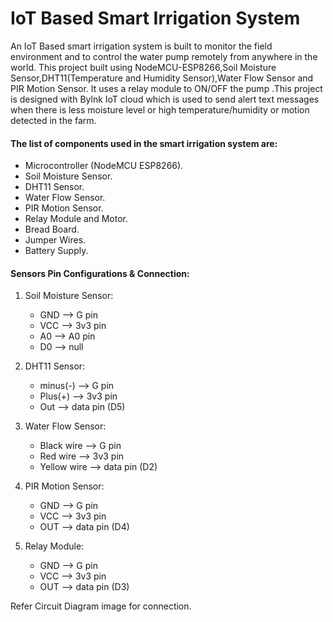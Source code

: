 # IoT Based Smart Irrigation System 

   An IoT Based smart irrigation system is built to monitor the field environment and to control the water pump remotely from anywhere in the world.
   This project built using NodeMCU-ESP8266,Soil Moisture Sensor,DHT11(Temperature and Humidity Sensor),Water Flow Sensor and PIR Motion Sensor.
   It uses a relay module to ON/OFF the pump .This project is designed with Bylnk IoT cloud which is used to send alert text messages when there is 
   less moisture level or high temperature/humidity or motion detected in the farm.

#### The list of components used in the smart irrigation system are:

  - Microcontroller (NodeMCU ESP8266).
  - Soil Moisture Sensor.
  - DHT11 Sensor.
  - Water Flow Sensor.
  - PIR Motion Sensor.
  - Relay Module and Motor.
  - Bread Board.
  - Jumper Wires.
  - Battery Supply.

#### Sensors Pin Configurations & Connection:

1. Soil Moisture Sensor:
    - GND --> G pin
    - VCC --> 3v3 pin
    - A0 --> A0 pin
    - D0 --> null
      
2. DHT11 Sensor:
   - minus(-) --> G pin
   - Plus(+) --> 3v3 pin
   - Out --> data pin (D5)
  
3. Water Flow Sensor:
   - Black wire --> G pin
   - Red wire --> 3v3 pin
   - Yellow wire --> data pin (D2)

 4. PIR Motion Sensor:
    - GND --> G pin
    - VCC --> 3v3 pin
    - OUT --> data pin (D4)

 5. Relay Module:
    - GND --> G pin
    - VCC --> 3v3 pin
    - OUT --> data pin (D3)

Refer Circuit Diagram image for connection.
